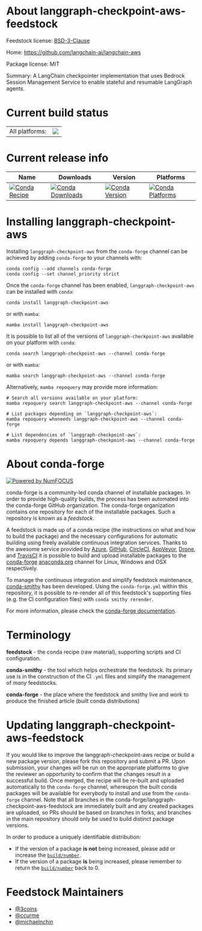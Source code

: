 About langgraph-checkpoint-aws-feedstock
========================================

Feedstock license: [BSD-3-Clause](https://github.com/conda-forge/langgraph-checkpoint-aws-feedstock/blob/main/LICENSE.txt)

Home: https://github.com/langchain-ai/langchain-aws

Package license: MIT

Summary: A LangChain checkpointer implementation that uses Bedrock Session Management Service to enable stateful and resumable LangGraph agents.

Current build status
====================


<table><tr><td>All platforms:</td>
    <td>
      <a href="https://dev.azure.com/conda-forge/feedstock-builds/_build/latest?definitionId=24999&branchName=main">
        <img src="https://dev.azure.com/conda-forge/feedstock-builds/_apis/build/status/langgraph-checkpoint-aws-feedstock?branchName=main">
      </a>
    </td>
  </tr>
</table>

Current release info
====================

| Name | Downloads | Version | Platforms |
| --- | --- | --- | --- |
| [![Conda Recipe](https://img.shields.io/badge/recipe-langgraph--checkpoint--aws-green.svg)](https://anaconda.org/conda-forge/langgraph-checkpoint-aws) | [![Conda Downloads](https://img.shields.io/conda/dn/conda-forge/langgraph-checkpoint-aws.svg)](https://anaconda.org/conda-forge/langgraph-checkpoint-aws) | [![Conda Version](https://img.shields.io/conda/vn/conda-forge/langgraph-checkpoint-aws.svg)](https://anaconda.org/conda-forge/langgraph-checkpoint-aws) | [![Conda Platforms](https://img.shields.io/conda/pn/conda-forge/langgraph-checkpoint-aws.svg)](https://anaconda.org/conda-forge/langgraph-checkpoint-aws) |

Installing langgraph-checkpoint-aws
===================================

Installing `langgraph-checkpoint-aws` from the `conda-forge` channel can be achieved by adding `conda-forge` to your channels with:

```
conda config --add channels conda-forge
conda config --set channel_priority strict
```

Once the `conda-forge` channel has been enabled, `langgraph-checkpoint-aws` can be installed with `conda`:

```
conda install langgraph-checkpoint-aws
```

or with `mamba`:

```
mamba install langgraph-checkpoint-aws
```

It is possible to list all of the versions of `langgraph-checkpoint-aws` available on your platform with `conda`:

```
conda search langgraph-checkpoint-aws --channel conda-forge
```

or with `mamba`:

```
mamba search langgraph-checkpoint-aws --channel conda-forge
```

Alternatively, `mamba repoquery` may provide more information:

```
# Search all versions available on your platform:
mamba repoquery search langgraph-checkpoint-aws --channel conda-forge

# List packages depending on `langgraph-checkpoint-aws`:
mamba repoquery whoneeds langgraph-checkpoint-aws --channel conda-forge

# List dependencies of `langgraph-checkpoint-aws`:
mamba repoquery depends langgraph-checkpoint-aws --channel conda-forge
```


About conda-forge
=================

[![Powered by
NumFOCUS](https://img.shields.io/badge/powered%20by-NumFOCUS-orange.svg?style=flat&colorA=E1523D&colorB=007D8A)](https://numfocus.org)

conda-forge is a community-led conda channel of installable packages.
In order to provide high-quality builds, the process has been automated into the
conda-forge GitHub organization. The conda-forge organization contains one repository
for each of the installable packages. Such a repository is known as a *feedstock*.

A feedstock is made up of a conda recipe (the instructions on what and how to build
the package) and the necessary configurations for automatic building using freely
available continuous integration services. Thanks to the awesome service provided by
[Azure](https://azure.microsoft.com/en-us/services/devops/), [GitHub](https://github.com/),
[CircleCI](https://circleci.com/), [AppVeyor](https://www.appveyor.com/),
[Drone](https://cloud.drone.io/welcome), and [TravisCI](https://travis-ci.com/)
it is possible to build and upload installable packages to the
[conda-forge](https://anaconda.org/conda-forge) [anaconda.org](https://anaconda.org/)
channel for Linux, Windows and OSX respectively.

To manage the continuous integration and simplify feedstock maintenance,
[conda-smithy](https://github.com/conda-forge/conda-smithy) has been developed.
Using the ``conda-forge.yml`` within this repository, it is possible to re-render all of
this feedstock's supporting files (e.g. the CI configuration files) with ``conda smithy rerender``.

For more information, please check the [conda-forge documentation](https://conda-forge.org/docs/).

Terminology
===========

**feedstock** - the conda recipe (raw material), supporting scripts and CI configuration.

**conda-smithy** - the tool which helps orchestrate the feedstock.
                   Its primary use is in the construction of the CI ``.yml`` files
                   and simplify the management of *many* feedstocks.

**conda-forge** - the place where the feedstock and smithy live and work to
                  produce the finished article (built conda distributions)


Updating langgraph-checkpoint-aws-feedstock
===========================================

If you would like to improve the langgraph-checkpoint-aws recipe or build a new
package version, please fork this repository and submit a PR. Upon submission,
your changes will be run on the appropriate platforms to give the reviewer an
opportunity to confirm that the changes result in a successful build. Once
merged, the recipe will be re-built and uploaded automatically to the
`conda-forge` channel, whereupon the built conda packages will be available for
everybody to install and use from the `conda-forge` channel.
Note that all branches in the conda-forge/langgraph-checkpoint-aws-feedstock are
immediately built and any created packages are uploaded, so PRs should be based
on branches in forks, and branches in the main repository should only be used to
build distinct package versions.

In order to produce a uniquely identifiable distribution:
 * If the version of a package **is not** being increased, please add or increase
   the [``build/number``](https://docs.conda.io/projects/conda-build/en/latest/resources/define-metadata.html#build-number-and-string).
 * If the version of a package **is** being increased, please remember to return
   the [``build/number``](https://docs.conda.io/projects/conda-build/en/latest/resources/define-metadata.html#build-number-and-string)
   back to 0.

Feedstock Maintainers
=====================

* [@3coins](https://github.com/3coins/)
* [@ccurme](https://github.com/ccurme/)
* [@michaelnchin](https://github.com/michaelnchin/)

